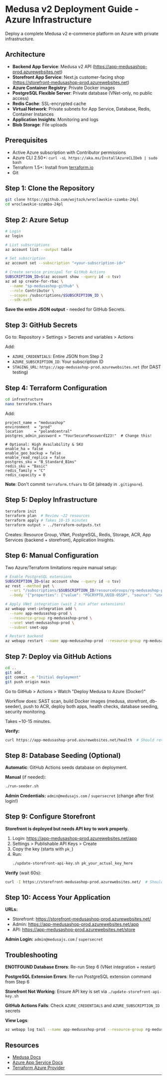 # Medusa v2 Deployment Guide - Azure Infrastructure

Deploy a complete Medusa v2 e-commerce platform on Azure with private infrastructure.

## Architecture

- **Backend App Service**: Medusa v2 API (https://app-medusashop-prod.azurewebsites.net)
- **Storefront App Service**: Next.js customer-facing shop (https://storefront-medusashop-prod.azurewebsites.net)
- **Azure Container Registry**: Private Docker images
- **PostgreSQL Flexible Server**: Private database (VNet-only, no public access)
- **Redis Cache**: SSL-encrypted cache
- **Virtual Network**: Private subnets for App Service, Database, Redis, Container Instances
- **Application Insights**: Monitoring and logs
- **Blob Storage**: File uploads

## Prerequisites

- Active Azure subscription with Contributor permissions
- Azure CLI 2.50+: `curl -sL https://aka.ms/InstallAzureCLIDeb | sudo bash`
- Terraform 1.5+: Install from [terraform.io](https://terraform.io)
- Git

## Step 1: Clone the Repository

```bash
git clone https://github.com/wojtazk/wroclawskie-szamba-24pl
cd wroclawskie-szamba-24pl
```

## Step 2: Azure Setup

```bash
# Login
az login

# List subscriptions
az account list --output table

# Set subscription
az account set --subscription "<your-subscription-id>"

# Create service principal for GitHub Actions
SUBSCRIPTION_ID=$(az account show --query id -o tsv)
az ad sp create-for-rbac \
  --name "sp-medusashop-github" \
  --role Contributor \
  --scopes /subscriptions/$SUBSCRIPTION_ID \
  --sdk-auth
```

**Save the entire JSON output** - needed for GitHub Secrets.

## Step 3: GitHub Secrets

Go to: Repository > Settings > Secrets and variables > Actions

Add:

- `AZURE_CREDENTIALS`: Entire JSON from Step 2
- `AZURE_SUBSCRIPTION_ID`: Your subscription ID
- `STAGING_URL`: `https://app-medusashop-prod.azurewebsites.net` (for DAST testing)

## Step 4: Terraform Configuration

```bash
cd infrastructure
nano terraform.tfvars
```

Add:

```hcl
project_name = "medusashop"
environment  = "prod"
location     = "polandcentral"
postgres_admin_password = "YourSecurePassword123!"  # Change this!

# Optional: High Availability & SKU
enable_ha = false
enable_geo_backup = false
enable_read_replica = false
postgres_sku = "B_Standard_B1ms"
redis_sku = "Basic"
redis_family = "C"
redis_capacity = 0
```

**Note**: Don't commit `terraform.tfvars` to Git (already in `.gitignore`).

## Step 5: Deploy Infrastructure

```bash
terraform init
terraform plan  # Review ~22 resources
terraform apply # Takes 10-15 minutes
terraform output > ../terraform-outputs.txt
```

Creates: Resource Group, VNet, PostgreSQL, Redis, Storage, ACR, App Services (backend + storefront), Application Insights.

## Step 6: Manual Configuration

Two Azure/Terraform limitations require manual setup:

```bash
# Enable PostgreSQL extensions
SUBSCRIPTION_ID=$(az account show --query id -o tsv)
az rest --method put \
  --uri "/subscriptions/$SUBSCRIPTION_ID/resourceGroups/rg-medusashop-prod/providers/Microsoft.DBforPostgreSQL/flexibleServers/psql-medusashop-prod/configurations/azure.extensions?api-version=2022-12-01" \
  --body '{"properties": {"value": "PGCRYPTO,UUID-OSSP", "source": "user-override"}}'

# Apply VNet integration (wait 2 min after extensions)
az webapp vnet-integration add \
  --name app-medusashop-prod \
  --resource-group rg-medusashop-prod \
  --vnet vnet-medusashop-prod \
  --subnet snet-app

# Restart backend
az webapp restart --name app-medusashop-prod --resource-group rg-medusashop-prod
```

## Step 7: Deploy via GitHub Actions

```bash
cd ..
git add .
git commit -m "Initial deployment"
git push origin main
```

Go to GitHub > Actions > Watch "Deploy Medusa to Azure (Docker)"

Workflow does: SAST scan, build Docker images (medusa, storefront, db-seeder), push to ACR, deploy both apps, health checks, database seeding, security monitoring.

Takes ~10-15 minutes.

**Verify:**

```bash
curl https://app-medusashop-prod.azurewebsites.net/health  # Should return: OK
```

## Step 8: Database Seeding (Optional)

**Automatic**: GitHub Actions seeds database on deployment.

**Manual** (if needed):

```bash
./run-seeder.sh
```

**Admin Credentials:** `admin@medusajs.com` / `supersecret` (change after first login!)

## Step 9: Configure Storefront

**Storefront is deployed but needs API key to work properly.**

1. Login: https://app-medusashop-prod.azurewebsites.net/app
2. Settings > Publishable API Keys > Create
3. Copy the key (starts with `pk_`)
4. Run:
   ```bash
   ./update-storefront-api-key.sh pk_your_actual_key_here
   ```

**Verify** (wait 60s):

```bash
curl -I https://storefront-medusashop-prod.azurewebsites.net/  # Should return 200 OK
```

## Step 10: Access Your Application

**URLs:**

- Storefront: https://storefront-medusashop-prod.azurewebsites.net/
- Admin: https://app-medusashop-prod.azurewebsites.net/app
- API: https://app-medusashop-prod.azurewebsites.net/store

**Admin Login:** `admin@medusajs.com` / `supersecret`

## Troubleshooting

**ENOTFOUND Database Errors**: Re-run Step 6 (VNet integration + restart)

**PostgreSQL Extension Errors**: Re-run PostgreSQL extension command from Step 6

**Storefront Not Working**: Ensure API key is set via `./update-storefront-api-key.sh`

**GitHub Actions Fails**: Check `AZURE_CREDENTIALS` and `AZURE_SUBSCRIPTION_ID` secrets

**View Logs**:

```bash
az webapp log tail --name app-medusashop-prod --resource-group rg-medusashop-prod
```

## Resources

- [Medusa Docs](https://docs.medusajs.com/)
- [Azure App Service Docs](https://docs.microsoft.com/en-us/azure/app-service/)
- [Terraform Azure Provider](https://registry.terraform.io/providers/hashicorp/azurerm/latest/docs)

---
